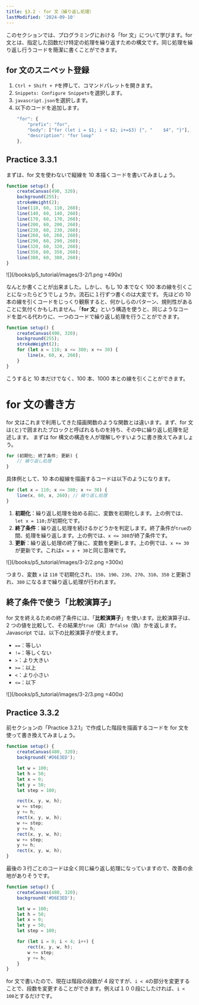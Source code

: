 ```yaml
---
title: §3.2 - for 文（繰り返し処理）
lastModified: '2024-09-10'
---
```


このセクションでは、プログラミングにおける「for 文」について学びます。for 文とは、指定した回数だけ特定の処理を繰り返すための構文です。同じ処理を繰り返し行うコードを簡潔に書くことができます。

## for 文のスニペット登録

1. `Ctrl + Shift + P`を押して、コマンドパレットを開きます。
2. `Snippets: Configure Snippets`を選択します。
3. `javascript.json`を選択します。
4. 以下のコードを追加します。

```js
    "for": {
        "prefix": "for",
        "body": ["for (let i = $1; i < $2; i+=$3) {", "    $4", "}"],
        "description": "for loop"
    },
```

## Practice 3.3.1

まずは、for 文を使わないで縦線を 10 本描くコードを書いてみましょう。

```js
function setup() {
    createCanvas(490, 320);
    background(255);
    strokeWeight(2);
    line(110, 60, 110, 260);
    line(140, 60, 140, 260);
    line(170, 60, 170, 260);
    line(200, 60, 200, 260);
    line(230, 60, 230, 260);
    line(260, 60, 260, 260);
    line(290, 60, 290, 260);
    line(320, 60, 320, 260);
    line(350, 60, 350, 260);
    line(380, 60, 380, 260);
}
```

![](/books/p5_tutorial/images/3-2/1.png =490x)

なんとか書くことが出来ました。しかし、もし 10 本でなく 100 本の線を引くことになったらどうでしょうか。流石に１行ずつ書くのは大変です。
先ほどの 10 本の線を引くコードをじっくり観察すると、何かしらのパターン、規則性があることに気付くかもしれません。「**for 文**」という構造を使うと、同じようなコードを並べる代わりに、一つのコードで繰り返し処理を行うことができます。

```js
function setup() {
    createCanvas(490, 320);
    background(255);
    strokeWeight(2);
    for (let x = 110; x <= 380; x += 30) {
        line(x, 60, x, 260);
    }
}
```

こうすると 10 本だけでなく、100 本、1000 本との線を引くことができます。

# for 文の書き方

for 文はこれまで利用してきた描画関数のような関数とは違います。まず、for 文は`{`と`}`で囲まれたブロックと呼ばれるものを持ち、その中に繰り返し処理を記述します。 まずは for 構文の構造を人が理解しやすいように書き換えてみましょう。

```js
for (初期化; 終了条件; 更新) {
    // 繰り返し処理
}
```

具体例として、10 本の縦線を描画するコードは以下のようになります。

```js
for (let x = 110; x <= 380; x += 30) {
    line(x, 60, x, 260); // 繰り返し処理
}
```

1. **初期化**：繰り返し処理を始める前に、変数を初期化します。上の例では、`let x = 110;`が初期化です。
2. **終了条件**：繰り返し処理を続けるかどうかを判定します。終了条件が`true`の間、処理を繰り返します。上の例では、`x <= 380`が終了条件です。
3. **更新**：繰り返し処理の終了後に、変数を更新します。上の例では、`x += 30`が更新です。これは`x = x + 30`と同じ意味です。

![](/books/p5_tutorial/images/3-2/2.png =300x)

つまり、変数 `x` は `110` で初期化され、`150`、`190`、`230`、`270`、`310`、`350` と更新され、`380` になるまで繰り返し処理が行われます。

## 終了条件で使う「比較演算子」

for 文を終えるための終了条件には、「**比較演算子**」を使います。比較演算子は、2 つの値を比較して、その結果が`true`（真）か`false`（偽）かを返します。Javascript では、以下の比較演算子が使えます。

- `==`：等しい
- `!=`：等しくない
- `>`：より大きい
- `>=`：以上
- `<`：より小さい
- `<=`：以下

![](/books/p5_tutorial/images/3-2/3.png =400x)

## Practice 3.3.2

前セクションの「Practice 3.2.1」で作成した階段を描画するコードを for 文を使って書き換えてみましょう。

```js
function setup() {
    createCanvas(480, 320);
    background('#D6E3ED');

    let w = 100;
    let h = 50;
    let x = 0;
    let y = 50;
    let step = 100;

    rect(x, y, w, h);
    w += step;
    y += h;
    rect(x, y, w, h);
    w += step;
    y += h;
    rect(x, y, w, h);
    w += step;
    y += h;
    rect(x, y, w, h);
}
```

最後の３行ごとのコードは全く同じ繰り返し処理になっていますので、改善の余地がありそうです。

```js
function setup() {
    createCanvas(480, 320);
    background('#D6E3ED');

    let w = 100;
    let h = 50;
    let x = 0;
    let y = 50;
    let step = 100;

    for (let i = 0; i < 4; i++) {
        rect(x, y, w, h);
        w += step;
        y += h;
    }
}
```

for 文で書いたので、現在は階段の段数が 4 段ですが、`i < 4`の部分を変更することで、段数を変更することができます。例えば１００段にしたければ、`i < 100`とするだけです。
